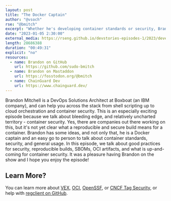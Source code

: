 ```yaml
---
layout: post
title: "The Docker Captain"
author: "@vsoch"
rse: "@bmitch"
excerpt: "Whether he's developing container standards or security, Brandon is inspired to give back, and create a better ecosystem for tomorrow."
date: "2023-01-05 2:30:00"
external_media: https://rseng.github.io/devstories-episodes-1/2023/developer-stories-brandon-mitchell-episode-80.mp3 
length: 28686388
duration: "00:49:31"
explicit: "no"
resources:
  - name: Brandon on GitHub
    url: https://github.com/sudo-bmitch
  - name: Brandon on Mastaddon
    url: https://fosstodon.org/@bmitch
  - name: ChainGuard Dev
    url: https://www.chainguard.dev/
---
```


Brandon Mitchell is a DevOps Solutions Architect at Boxboat (an IBM company), and can help you across the stack from shell scripting up to cloud orchestration and container security. This is an especially exciting episode because we talk about bleeding edge, and relatively uncharted territory - container security. Yes, there are companies out there working on this, but it's not yet clear what a reproducible and secure build means for a container. Brandon has some ideas, and not only that, he is a Docker captain and an easy go to person to talk about container standards, security, and general usage. In this episode, we talk about good practices for security, reproducible builds, SBOMs, OCI artifacts, and what is up-and-coming for container security. It was a pleasure having Brandon on the show and I hope you enjoy the episode!

## Learn More?

You can learn more about [VEX](https://www.cisa.gov/sites/default/files/publications/VEX_Status_Justification_Jun22.pdf), 
[OCI](https://opencontainers.org), [OpenSSF](https://openssf.org/), or [CNCF Tag Security](https://github.com/cncf/tag-security/),
or help with [regclient on GitHub](https://github.com/regclient/regclient).


